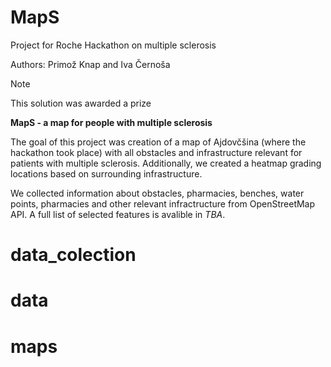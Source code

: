 # MapS
Project for Roche Hackathon on multiple sclerosis

Authors: Primož Knap and Iva Černoša

> [!NOTE]
> This solution was awarded a prize

**MapS - a map for people with multiple sclerosis**

The goal of this project was creation of a map of Ajdovčšina (where the hackathon took place) with all obstacles and infrastructure relevant for patients with multiple sclerosis. Additionally, we created a heatmap grading locations based on surrounding infrastructure. 

We collected information about obstacles, pharmacies, benches, water points, pharmacies and other relevant infractructure from OpenStreetMap API. A full list of selected features is avalible in _TBA_. 

# data_colection

# data

# maps

